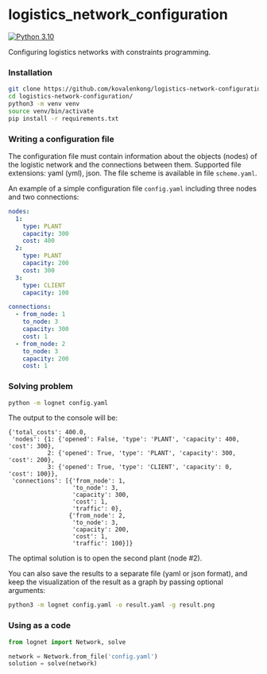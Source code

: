 # logistics_network_configuration
[![Python 3.10](https://img.shields.io/badge/python-3.10-blue.svg)](https://www.python.org/downloads/release/python-3100/)

Configuring logistics networks with constraints programming.

### Installation

```bash
git clone https://github.com/kovalenkong/logistics-network-configuration.git
cd logistics-network-configuration/
python3 -m venv venv
source venv/bin/activate
pip install -r requirements.txt
```

### Writing a configuration file

The configuration file must contain information about the objects (nodes) of the logistic network
and the connections between them.
Supported file extensions: yaml (yml), json.
The file scheme is available in file `scheme.yaml`.

An example of a simple configuration file `config.yaml` including three nodes and two connections:

```yaml
nodes:
  1:
    type: PLANT
    capacity: 300
    cost: 400
  2:
    type: PLANT
    capacity: 200
    cost: 300
  3:
    type: CLIENT
    capacity: 100

connections:
  - from_node: 1
    to_node: 3
    capacity: 300
    cost: 1
  - from_node: 2
    to_node: 3
    capacity: 200
    cost: 1
```

### Solving problem

```bash
python -m lognet config.yaml
```

The output to the console will be:

```
{'total_costs': 400.0,
 'nodes': {1: {'opened': False, 'type': 'PLANT', 'capacity': 400, 'cost': 300},
           2: {'opened': True, 'type': 'PLANT', 'capacity': 300, 'cost': 200},
           3: {'opened': True, 'type': 'CLIENT', 'capacity': 0, 'cost': 100}},
 'connections': [{'from_node': 1,
                  'to_node': 3,
                  'capacity': 300,
                  'cost': 1,
                  'traffic': 0},
                 {'from_node': 2,
                  'to_node': 3,
                  'capacity': 200,
                  'cost': 1,
                  'traffic': 100}]}
```

The optimal solution is to open the second plant (node #2).

You can also save the results to a separate file (yaml or json format), and keep the visualization of the result
as a graph by passing optional arguments:

```bash
python3 -m lognet config.yaml -o result.yaml -g result.png
```

### Using as a code

```python
from lognet import Network, solve

network = Network.from_file('config.yaml')
solution = solve(network)
```
